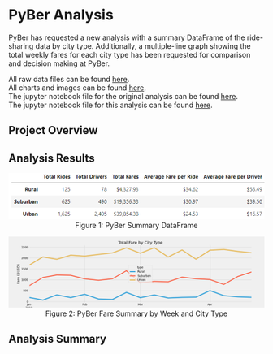 # PyBer Analysis

PyBer has requested a new analysis with a summary DataFrame of the ride-sharing data by city type. Additionally, a multiple-line graph showing the total weekly fares for each city type has been requested for comparison and decision making at PyBer.

All raw data files can be found [here](https://github.com/skgolden13/PyBer_Analysis/tree/main/Resources).</br>
All charts and images can be found [here](https://github.com/skgolden13/PyBer_Analysis/tree/main/analysis).</br>
The jupyter notebook file for the original analysis can be found [here](https://github.com/skgolden13/PyBer_Analysis/blob/main/PyBer.ipynb).</br>
The jupyter notebook file for this analysis can be found [here](https://github.com/skgolden13/PyBer_Analysis/blob/main/PyBer_Challenge.ipynb).</br>

## Project Overview

## Analysis Results

<p align="center">
  <img width="900" alt="Summary_DF" src="https://github.com/skgolden13/PyBer_Analysis/blob/main/analysis/Summary_DF.PNG"><br/>
  Figure 1: PyBer Summary DataFrame
  <br/>
</p>

<p align="center">
  <img width="900" alt="PyBer_fare_summary" src="https://github.com/skgolden13/PyBer_Analysis/blob/main/analysis/Pyber_fare_summary.png"><br/>
  Figure 2: PyBer Fare Summary by Week and City Type
  <br/>
</p>

## Analysis Summary
